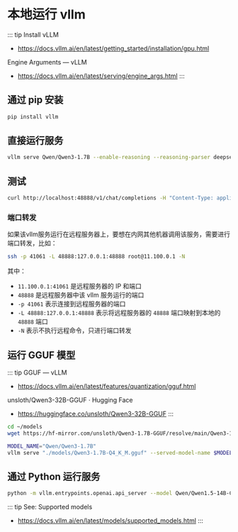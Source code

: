 # 本地运行 vllm

::: tip Install vLLM
* https://docs.vllm.ai/en/latest/getting_started/installation/gpu.html

Engine Arguments — vLLM
* https://docs.vllm.ai/en/latest/serving/engine_args.html
:::

## 通过 pip 安装

```sh
pip install vllm
```

## 直接运行服务

```sh
vllm serve Qwen/Qwen3-1.7B --enable-reasoning --reasoning-parser deepseek_r1 --host 0.0.0.0 --port 48888 --tensor-parallel-size 2
```

## 测试

```sh
curl http://localhost:48888/v1/chat/completions -H "Content-Type: application/json" -d '{"model": "Qwen/Qwen3-1.7B","messages": [{"role": "user", "content": "来自 Hansimov 的消息：\"你是谁? 我是谁?\" 你的回答必须简短。"}], "chat_template_kwargs": {"enable_thinking": false}}' | jq
```

### 端口转发

如果该vllm服务运行在远程服务器上，要想在内网其他机器调用该服务，需要进行端口转发，比如：

```sh
ssh -p 41061 -L 48888:127.0.0.1:48888 root@11.100.0.1 -N
```

其中：
- `11.100.0.1:41061` 是远程服务器的 IP 和端口
- `48888` 是远程服务器中该 vllm 服务运行的端口
- `-p 41061` 表示连接到远程服务器的端口
- `-L 48888:127.0.0.1:48888` 表示将远程服务器的 `48888` 端口映射到本地的 `48888` 端口
- `-N` 表示不执行远程命令，只进行端口转发

## 运行 GGUF 模型

::: tip GGUF — vLLM
* https://docs.vllm.ai/en/latest/features/quantization/gguf.html

unsloth/Qwen3-32B-GGUF · Hugging Face
* https://huggingface.co/unsloth/Qwen3-32B-GGUF
:::

```sh
cd ~/models
wget https://hf-mirror.com/unsloth/Qwen3-1.7B-GGUF/resolve/main/Qwen3-1.7B-Q4_K_M.gguf
```

```sh
MODEL_NAME="Qwen/Qwen3-1.7B"
vllm serve "./models/Qwen3-1.7B-Q4_K_M.gguf" --served-model-name $MODEL_NAME --tokenizer $MODEL_NAME --hf-config-path $MODEL_NAME --max-model-len 4096 --enable-reasoning --reasoning-parser deepseek_r1 --host 0.0.0.0 --port 48888 --tensor-parallel-size 2
```

## 通过 Python 运行服务
```sh
python -m vllm.entrypoints.openai.api_server --model Qwen/Qwen1.5-14B-Chat-AWQ --quantization awq --host 0.0.0.0 --port 13333 --gpu-memory-utilization 0.8 --max-model-len 8192
```

::: tip See: Supported models
- https://docs.vllm.ai/en/latest/models/supported_models.html
:::
